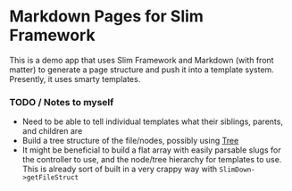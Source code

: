 # Markdown Pages for Slim Framework

This is a demo app that uses Slim Framework and Markdown (with front matter) to generate a page structure and push it into a template system. Presently, it uses smarty templates.


### TODO / Notes to myself

* Need to be able to tell individual templates what their siblings, parents, and children are
* Build a tree structure of the file/nodes, possibly using [Tree](https://github.com/nicmart/Tree)
* It might be beneficial to build a flat array with easily parsable slugs for the controller to use, and the node/tree hierarchy for templates to use. This is already sort of built in a very crappy way with `SlimDown->getFileStruct`